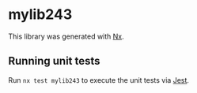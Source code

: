 # mylib243

This library was generated with [Nx](https://nx.dev).

## Running unit tests

Run `nx test mylib243` to execute the unit tests via [Jest](https://jestjs.io).
